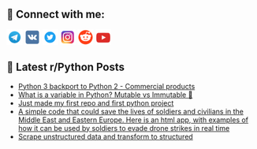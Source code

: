 ## 🔎 Connect with me:
[<img src="https://github.com/bullbesh/bullbesh/blob/main/images/Telegram.png" width="32" height="32" />](https://t.me/bullbesh)
[<img src="https://github.com/bullbesh/bullbesh/blob/main/images/VK.png" width="32" height="32" />](https://vk.com/bullbesh)
[<img src="https://github.com/bullbesh/bullbesh/blob/main/images/Twitter.png" width="32" height="32" />](https://twitter.com/bullbesh1)
[<img src="https://github.com/bullbesh/bullbesh/blob/main/images/Instagram.png" width="32" height="32" />](https://www.instagram.com/bullbesh)
[<img src="https://github.com/bullbesh/bullbesh/blob/main/images/Reddit.png" width="32" height="32" />](https://www.reddit.com/user/bullbesh)
[<img src="https://github.com/bullbesh/bullbesh/blob/main/images/YouTube.png" width="32" height="32" />](https://www.youtube.com/channel/UCtfjRs6uzgq5mfm8S06WTcg)

## 📕 Latest r/Python Posts
<!-- BLOG-POST-LIST:START -->
- [Python 3 backport to Python 2 - Commercial products](https://www.reddit.com/r/Python/comments/1764dny/python_3_backport_to_python_2_commercial_products/)
- [What is a variable in Python? Mutable vs Immutable 🐍](https://www.reddit.com/r/Python/comments/1763f2i/what_is_a_variable_in_python_mutable_vs_immutable/)
- [Just made my first repo and first python project](https://www.reddit.com/r/Python/comments/175xg6j/just_made_my_first_repo_and_first_python_project/)
- [A simple code that could save the lives of soldiers and civilians in the Middle East and Eastern Europe. Here is an html app, with examples of how it can be used by soldiers to evade drone strikes in real time](https://www.reddit.com/r/Python/comments/175wdnv/a_simple_code_that_could_save_the_lives_of/)
- [Scrape unstructured data and transform to structured](https://www.reddit.com/r/Python/comments/175w2n7/scrape_unstructured_data_and_transform_to/)
<!-- BLOG-POST-LIST:END -->
